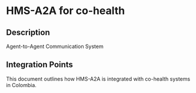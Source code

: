 # HMS-A2A for co-health

## Description

Agent-to-Agent Communication System

## Integration Points

This document outlines how HMS-A2A is integrated with co-health systems in Colombia.
